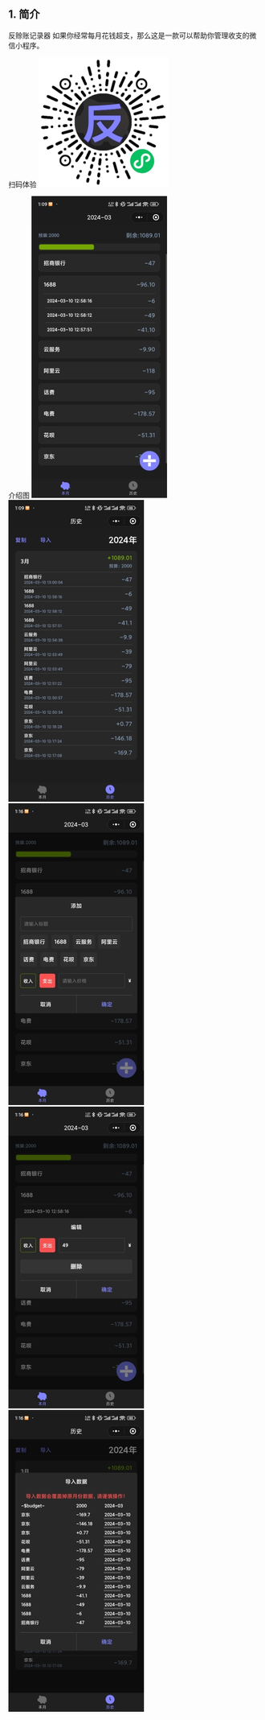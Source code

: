 ## 1. 简介

反赊账记录器
如果你经常每月花钱超支，那么这是一款可以帮助你管理收支的微信小程序。

扫码体验
![x](img/gh_f992a988f026_258.jpg)

介绍图
![x](img/1.jpeg) ![x](img/2.jpeg)
![x](img/3.jpeg) ![x](img/4.jpeg)
![x](img/5.jpeg) 